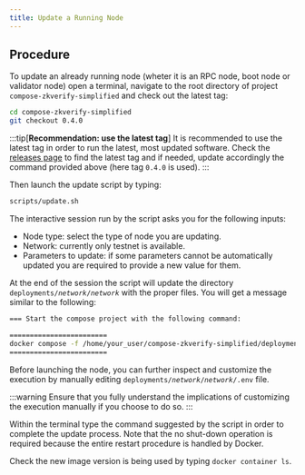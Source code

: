 ```yaml
---
title: Update a Running Node
---
```


## Procedure

To update an already running node (wheter it is an RPC node, boot node or validator node) open a terminal, navigate to the root directory of project `compose-zkverify-simplified` and check out the latest tag:

```bash
cd compose-zkverify-simplified
git checkout 0.4.0
```

:::tip[**Recommendation: use the latest tag**]
It is recommended to use the latest tag in order to run the latest, most updated software.  Check the [releases page](https://github.com/HorizenLabs/compose-zkverify-simplified/releases) to find the latest tag and if needed, update accordingly the command provided above (here tag `0.4.0` is used).
:::

Then launch the update script by typing:

```bash
scripts/update.sh
```

The interactive session run by the script asks you for the following inputs:

- Node type: select the type of node you are updating.
- Network: currently only testnet is available.
- Parameters to update: if some parameters cannot be automatically updated you are required to provide a new value for them.

At the end of the session the script will update the directory `deployments/`*`network`*`/`*`network`* with the proper files. You will get a message similar to the following:

```bash
=== Start the compose project with the following command: 

========================
docker compose -f /home/your_user/compose-zkverify-simplified/deployments/rpc-node/testnet/docker-compose.yml up -d --force-recreate
========================
```

Before launching the node, you can further inspect and customize the execution by manually editing `deployments/`*`network`*`/`*`network`*`/.env` file.

:::warning
Ensure that you fully understand the implications of customizing the execution manually if you choose to do so.
:::

Within the terminal type the command suggested by the script in order to complete the update process. Note that the no shut-down operation is required because the entire restart procedure is handled by Docker.

Check the new image version is being used by typing `docker container ls`.
